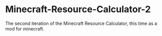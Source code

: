 Minecraft-Resource-Calculator-2
===============================

The second iteration of the Minecraft Resource Calculator, this time as a mod for minecraft.
